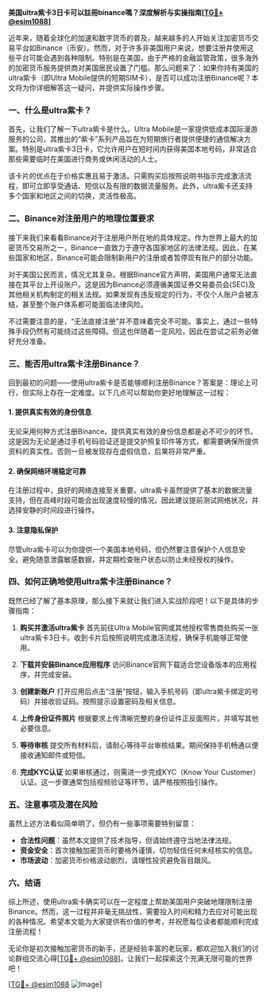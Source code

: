 **美国ultra紫卡3日卡可以註冊binance嗎？深度解析与实操指南[[TG💪+ @esim1088](https://t.me/s/esim1088)]**

近年来，随着全球化的加速和数字货币的普及，越来越多的人开始关注加密货币交易平台如Binance（币安）。然而，对于许多非美国用户来说，想要注册并使用这些平台可能会遇到各种限制。特别是在美国，由于严格的金融监管政策，很多海外的加密货币服务提供商对美国居民设置了门槛。那么问题来了：如果你持有美国的ultra紫卡（即Ultra Mobile提供的短期SIM卡），是否可以成功注册Binance呢？本文将为你详细解答这一疑问，并提供实际操作步骤。

### 一、什么是ultra紫卡？

首先，让我们了解一下ultra紫卡是什么。Ultra Mobile是一家提供低成本国际漫游服务的公司，其推出的“紫卡”系列产品旨在为短期旅行者提供便捷的通信解决方案。特别是ultra紫卡3日卡，它允许用户在短时间内获得美国本地号码，非常适合那些需要临时在美国进行商务或休闲活动的人士。

该卡片的优点在于价格实惠且易于激活。只需购买后按照说明书指示完成激活流程，即可立即享受通话、短信以及有限的数据流量服务。此外，ultra紫卡还支持多个国家和地区之间的切换，灵活性极高。

### 二、Binance对注册用户的地理位置要求

接下来我们来看看Binance对于注册用户所在地的具体规定。作为世界上最大的加密货币交易所之一，Binance一直致力于遵守各国家地区的法律法规。因此，在某些国家和地区，Binance可能会限制新用户的注册或者暂停现有账户的部分功能。

对于美国公民而言，情况尤其复杂。根据Binance官方声明，美国用户通常无法直接在其平台上开设账户。这是因为Binance必须遵循美国证券交易委员会(SEC)及其他相关机构制定的相关法规。如果发现有违反规定的行为，不仅个人账户会被冻结，甚至整个账户体系都可能面临法律风险。

不过需要注意的是，“无法直接注册”并不意味着完全不可能。事实上，通过一些特殊手段仍然有可能绕过这些障碍。但这也伴随着一定风险，因此在尝试之前务必做好充分准备。

### 三、能否用ultra紫卡注册Binance？

回到最初的问题——使用ultra紫卡是否能够顺利注册Binance？答案是：理论上可行，但实际上存在一定难度。以下几点可以帮助你更好地理解这一过程：

#### 1. 提供真实有效的身份信息
无论采用何种方式注册Binance，提供真实有效的身份信息都是必不可少的环节。这是因为无论是通过手机号码验证还是提交护照复印件等方式，都需要确保所提供资料的真实性。否则一旦被发现存在虚假信息，后果将非常严重。

#### 2. 确保网络环境稳定可靠
在注册过程中，良好的网络连接至关重要。ultra紫卡虽然提供了基本的数据流量支持，但在高峰时段可能会出现速度较慢的情况。因此建议提前测试网络状况，并选择安静的时间段进行操作。

#### 3. 注意隐私保护
尽管ultra紫卡可以为你提供一个美国本地号码，但仍然要注意保护个人信息安全。避免随意泄露敏感数据，并定期检查账户状态以防止未经授权的操作。

### 四、如何正确地使用ultra紫卡注册Binance？

既然已经了解了基本原理，那么接下来就让我们进入实战阶段吧！以下是具体的步骤指南：

1. **购买并激活ultra紫卡**
   首先前往Ultra Mobile官网或其他授权零售商处购买一张ultra紫卡3日卡。收到卡片后按照说明完成激活流程，确保手机能够正常使用。

2. **下载并安装Binance应用程序**
   访问Binance官网下载适合您设备版本的应用程序，并完成安装。

3. **创建新账户**
   打开应用后点击“注册”按钮，输入手机号码（即ultra紫卡绑定的号码）并接收验证码。按照提示设置密码及相关信息。

4. **上传身份证件照片**
   根据要求上传清晰完整的身份证件正反面照片，并填写其他必要信息。

5. **等待审核**
   提交所有材料后，请耐心等待平台审核结果。期间保持手机畅通以便接收通知邮件或短信。

6. **完成KYC认证**
   如果审核通过，则需进一步完成KYC（Know Your Customer）认证。这一步骤通常包括视频验证等环节，请严格按照指引操作。

### 五、注意事项及潜在风险

虽然上述方法看似简单明了，但仍有一些事项需要特别留意：

- **合法性问题**：虽然本文提供了技术指导，但请始终遵守当地法律法规。
- **资金安全**：首次接触加密货币时要格外谨慎，切勿轻信任何未经核实的信息。
- **市场波动**：加密货币价格波动剧烈，请理性投资避免盲目跟风。

### 六、结语

综上所述，使用ultra紫卡确实可以在一定程度上帮助美国用户突破地理限制注册Binance。然而，这一过程并非毫无挑战性，需要投入时间和精力去应对可能出现的各种情况。希望本文能为大家提供有价值的参考，并祝愿每位读者都能顺利完成注册流程！

无论你是初次接触加密货币的新手，还是经验丰富的老玩家，都欢迎加入我们的讨论群组交流心得[[TG💪+ @esim1088](https://t.me/s/esim1088)]。让我们一起探索这个充满无限可能的世界吧！

[[TG💪+ @esim1088](https://t.me/s/esim1088) ![Image](https://i.postimg.cc/4NQfJmqS/Snipaste-2025-05-13-00-14-12.png)]